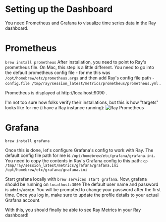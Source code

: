 # Setting up the Dashboard
You need Prometheus and Grafana to visualize time series data in the Ray dashboard.

# Prometheus
`brew install prometheus`
After installation, you need to point to Ray's prometheus file. On Mac, this step is a little different. You need to go into the default prometheus config file - for me this was `/opt/homebrew/etc/prometheus.args` and then add Ray's config file path `-config.file /tmp/ray/session_latest/metrics/prometheus/prometheus.yml` .


Prometheus is displayed at http://localhost:9090 .

I'm not too sure how folks verify their installations, but this is how "targets" looks like for me (i have a Ray instance running):
![Ray Prometheus](prometheus_ray.png)


# Grafana
`brew install grafana`

Once this is done, let's configure Grafana's config to work with Ray. The default config file path for me is `/opt/homebrew/etc/grafana/grafana.ini`. You need to copy the contents in Ray's Grafana config to this path:
`cp /tmp/ray/session_latest/metrics/grafana/grafana.ini /opt/homebrew/etc/grafana/grafana.ini`

Start grafana locally with 
`brew services start grafana`. 
Now, grafana should be running on `localhost:3000`
The default user name and password is `admin/admin`. You will be prompted to change your password after the first time.
Once you log in, make sure to update the profile details to your actual Grafana account.

With this, you should finally be able to see Ray Metrics in your Ray dashboard!